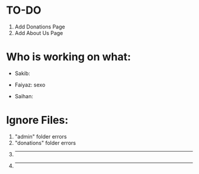 # TO-DO

1. Add Donations Page
2. Add About Us Page

# Who is working on what:

- Sakib: 

- Faiyaz: sexo

- Saihan: 

# Ignore Files:

1. "admin" folder errors
2. "donations" folder errors
3. ***
4. ***
